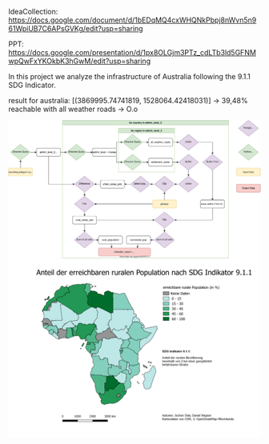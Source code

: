 IdeaCollection: https://docs.google.com/document/d/1bEDqMQ4cxWHQNkPbpj8nWvn5n961WpiUB7C6APsGVKg/edit?usp=sharing

PPT: https://docs.google.com/presentation/d/1px8OLGjm3PTz_cdLTb3ld5GFNMwpQwFxYKOkbK3hGwM/edit?usp=sharing

In this project we analyze the infrastructure of Australia following the 9.1.1 SDG Indicator.


result for australia: [(3869995.74741819, 1528064.42418031)] -> 39,48% reachable with all weather roads -> O.o

 <img src="./data/things_for_the_praesi/infrastructure_workflow.svg" alt="infrastructure workflow" style="background-color: white !important;">

 <img src="./data/things_for_the_praesi/reachability_africa.png" alt="map of share of reachability in africa">
